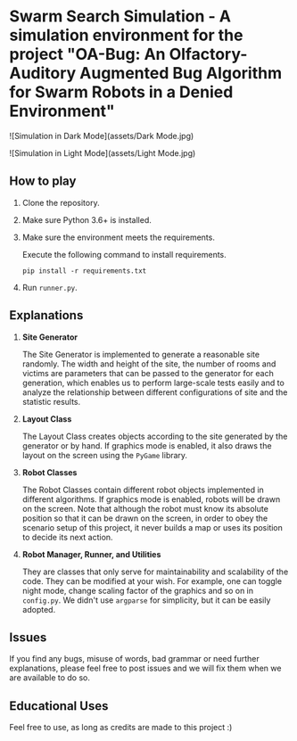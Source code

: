 # Swarm Search Simulation - A simulation environment for the project "OA-Bug: An Olfactory-Auditory Augmented Bug Algorithm for Swarm Robots in a Denied Environment"

![Simulation in Dark Mode](assets/Dark Mode.jpg)

![Simulation in Light Mode](assets/Light Mode.jpg)

## How to play

1. Clone the repository.

2. Make sure Python 3.6+ is installed.

3. Make sure the environment meets the requirements.

   Execute the following command to install requirements.

   ```shell
   pip install -r requirements.txt
   ```

3. Run `runner.py`.

## Explanations

1. **Site Generator**

   The Site Generator is implemented to generate a reasonable site randomly. The width and height of the site, the number of rooms and victims are parameters that can be passed to the generator for each generation, which enables us to perform large-scale tests easily and to analyze the relationship between different configurations of site and the statistic results.

2. **Layout Class**

   The Layout Class creates objects according to the site generated by the generator or by hand. If graphics mode is enabled, it also draws the layout on the screen using the `PyGame` library.

3. **Robot Classes**

   The Robot Classes contain different robot objects implemented in different algorithms. If graphics mode is enabled, robots will be drawn on the screen. Note that although the robot must know its absolute position so that it can be drawn on the screen, in order to obey the scenario setup of this project, it never builds a map or uses its position to decide its next action.

4. **Robot Manager, Runner, and Utilities**

   They are classes that only serve for maintainability and scalability of the code. They can be modified at your wish. For example, one can toggle night mode, change scaling factor of the graphics and so on in `config.py`. We didn't use `argparse` for simplicity, but it can be easily adopted.

## Issues

If you find any bugs, misuse of words, bad grammar or need further explanations, please feel free to post issues and we will fix them when we are available to do so.

## Educational Uses

Feel free to use, as long as credits are made to this project :)

